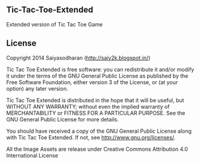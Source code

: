 ## Tic-Tac-Toe-Extended

Extended version of Tic Tac Toe Game

## License
Copyright 2014 Saiyasodharan (http://saiy2k.blogspot.in/)

Tic Tac Toe Extended is free software: you can redistribute it and/or modify
it under the terms of the GNU General Public License as published by
the Free Software Foundation, either version 3 of the License, or
(at your option) any later version.

Tic Tac Toe Extended is distributed in the hope that it will be useful,
but WITHOUT ANY WARRANTY; without even the implied warranty of
MERCHANTABILITY or FITNESS FOR A PARTICULAR PURPOSE.  See the
GNU General Public License for more details.

You should have received a copy of the GNU General Public License
along with Tic Tac Toe Extended.  If not, see <http://www.gnu.org/licenses/>.

All the Image Assets are release under Creative Commons Attribution 4.0 International License
